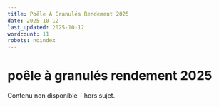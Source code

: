 ```yaml
---
title: Poêle À Granulés Rendement 2025
date: 2025-10-12
last_updated: 2025-10-12
wordcount: 11
robots: noindex
---
```


# poêle à granulés rendement 2025

Contenu non disponible – hors sujet.